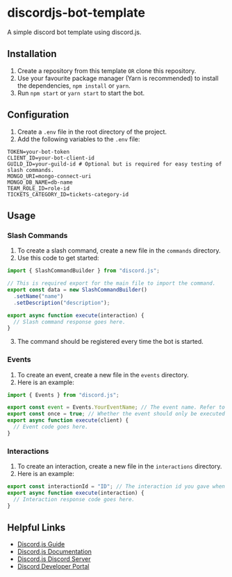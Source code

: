 # discordjs-bot-template

A simple discord bot template using discord.js.

## Installation

1. Create a repository from this template `OR` clone this repository.
2. Use your favourite package manager (Yarn is recommended) to install the dependencies, `npm install` or `yarn`.
3. Run `npm start` or `yarn start` to start the bot.

## Configuration

1. Create a `.env` file in the root directory of the project.
2. Add the following variables to the `.env` file:

```
TOKEN=your-bot-token
CLIENT_ID=your-bot-client-id
GUILD_ID=your-guild-id # Optional but is required for easy testing of slash commands.
MONGO_URI=mongo-connect-uri
MONGO_DB_NAME=db-name
TEAM_ROLE_ID=role-id
TICKETS_CATEGORY_ID=tickets-category-id
```

## Usage

### Slash Commands

1. To create a slash command, create a new file in the `commands` directory.
2. Use this code to get started:

```js
import { SlashCommandBuilder } from "discord.js";

// This is required export for the main file to import the command.
export const data = new SlashCommandBuilder()
  .setName("name")
  .setDescription("description");

export async function execute(interaction) {
  // Slash command response goes here.
}
```

3. The command should be registered every time the bot is started.

### Events

1. To create an event, create a new file in the `events` directory.
2. Here is an example:

```js
import { Events } from "discord.js";

export const event = Events.YourEventName; // The event name. Refer to the discord.js documentation for more info.
export const once = true; // Whether the event should only be executed once, when recieved.
export async function execute(client) {
  // Event code goes here.
}
```

### Interactions

1. To create an interaction, create a new file in the `interactions` directory.
2. Here is an example:

```js
export const interactionId = "ID"; // The interaction id you gave when registering the interaction.
export async function execute(interaction) {
  // Interaction response code goes here.
}
```

## Helpful Links

- [Discord.js Guide](https://discordjs.guide/)
- [Discord.js Documentation](https://discord.js.org/#/docs/main/stable/general/welcome)
- [Discord.js Discord Server](https://discord.gg/djs)
- [Discord Developer Portal](https://discord.com/developers/applications)
